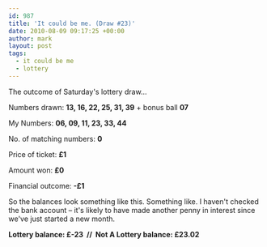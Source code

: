 ```yaml
---
id: 987
title: 'It could be me. (Draw #23)'
date: 2010-08-09 09:17:25 +00:00
author: mark
layout: post
tags:
  - it could be me
  - lottery
---
```

The outcome of Saturday's lottery draw&#8230;

Numbers drawn: **13, 16, 22, 25, 31, 39** + bonus ball **07**

My Numbers: **06, 09, 11, 23, 33, 44**

No. of matching numbers: **0**

Price of ticket: **£1**

Amount won: **£0**

Financial outcome: **-£1**

So the balances look something like this. Something like. I haven't checked the bank account &#8211; it's likely to have made another penny in interest since we've just started a new month.

**Lottery balance: £-23  //  Not A Lottery balance: £23.02**
